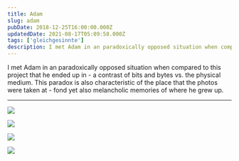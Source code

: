 ```yaml
---
title: Adam
slug: adam
pubDate: 2018-12-25T16:00:00.000Z
updatedDate: 2021-08-17T05:09:58.000Z
tags: ['gleichgesinnte']
description: I met Adam in an paradoxically opposed situation when compared to this project that he ended up in - a contrast of bits and bytes vs. the physical medium. This paradox is also characteristic of the place that the photos were taken at - fond yet also melancholic memories of where he grew up.
---
```


I met Adam in an paradoxically opposed situation when compared to this project that he ended up in - a contrast of bits and bytes vs. the physical medium. This paradox is also characteristic of the place that the photos were taken at - fond yet also melancholic memories of where he grew up.

---

![](https://erfianugrah.com/content/images/2021/08/Adam-1.jpg)

![](https://erfianugrah.com/content/images/2021/08/Adam-2.jpg)

![](https://erfianugrah.com/content/images/2021/08/Adam-3-1.jpg)

![](https://erfianugrah.com/content/images/2021/08/Adam-4.jpg)
